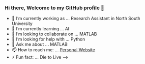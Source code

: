 ### Hi there, Welcome to my GitHub profile 👋

- 🔭 I’m currently working as ... Research Assistant in North South University
- 🌱 I’m currently learning ... AI
- 👯 I’m looking to collaborate on ... MATLAB
- 🤔 I’m looking for help with ... Python
- 💬 Ask me about ... MATLAB
- 📫 How to reach me: ... [Personal Website](https://sites.google.com/northsouth.edu/hassan/home)
- ⚡ Fun fact: ... Die to Live
-->
